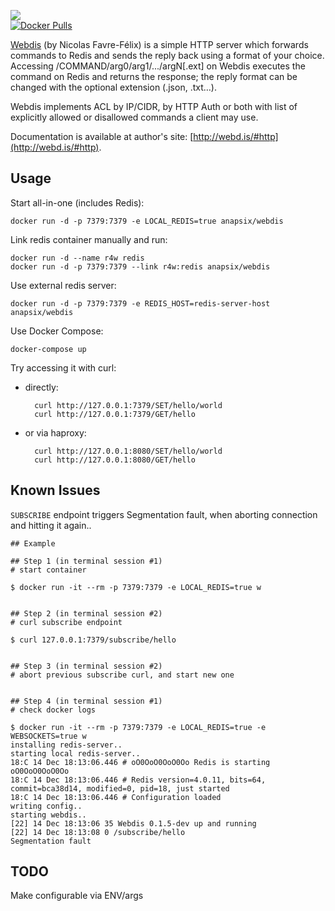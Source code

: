 [![](https://img.shields.io/docker/automated/anapsix/webdis.svg)](https://hub.docker.com/r/anapsix/webdis)  
[![Docker Pulls](https://img.shields.io/docker/pulls/anapsix/webdis.svg?style=round-square)](https://hub.docker.com/r/anapsix/webdis/)

[Webdis](http://webd.is) (by Nicolas Favre-Félix) is a simple HTTP server which forwards commands to Redis and sends the reply back using a format of your choice. Accessing /COMMAND/arg0/arg1/.../argN[.ext] on Webdis executes the command on Redis and returns the response; the reply format can be changed with the optional extension (.json, .txt…).

Webdis implements ACL by IP/CIDR, by HTTP Auth or both with list of explicitly allowed or disallowed commands a client may use.

Documentation is available at author's site: [http://webd.is/#http](http://webd.is/#http).

## Usage

Start all-in-one (includes Redis):

    docker run -d -p 7379:7379 -e LOCAL_REDIS=true anapsix/webdis

Link redis container manually and run:

    docker run -d --name r4w redis
    docker run -d -p 7379:7379 --link r4w:redis anapsix/webdis

Use external redis server:

    docker run -d -p 7379:7379 -e REDIS_HOST=redis-server-host anapsix/webdis

Use Docker Compose:

    docker-compose up

Try accessing it with curl:

* directly:

        curl http://127.0.0.1:7379/SET/hello/world
        curl http://127.0.0.1:7379/GET/hello

* or via haproxy:

        curl http://127.0.0.1:8080/SET/hello/world
        curl http://127.0.0.1:8080/GET/hello

## Known Issues
`SUBSCRIBE` endpoint triggers Segmentation fault, when aborting connection and hitting it again..
```
## Example

## Step 1 (in terminal session #1)
# start container

$ docker run -it --rm -p 7379:7379 -e LOCAL_REDIS=true w


## Step 2 (in terminal session #2)
# curl subscribe endpoint

$ curl 127.0.0.1:7379/subscribe/hello


## Step 3 (in terminal session #2)
# abort previous subscribe curl, and start new one


## Step 4 (in terminal session #1)
# check docker logs

$ docker run -it --rm -p 7379:7379 -e LOCAL_REDIS=true -e WEBSOCKETS=true w
installing redis-server..
starting local redis-server..
18:C 14 Dec 18:13:06.446 # oO0OoO0OoO0Oo Redis is starting oO0OoO0OoO0Oo
18:C 14 Dec 18:13:06.446 # Redis version=4.0.11, bits=64, commit=bca38d14, modified=0, pid=18, just started
18:C 14 Dec 18:13:06.446 # Configuration loaded
writing config..
starting webdis..
[22] 14 Dec 18:13:06 35 Webdis 0.1.5-dev up and running
[22] 14 Dec 18:13:08 0 /subscribe/hello
Segmentation fault
```

## TODO
Make configurable via ENV/args
